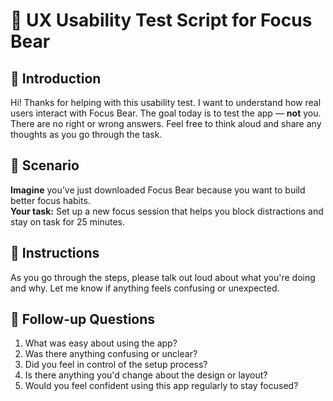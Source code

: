 # 🧪 UX Usability Test Script for Focus Bear

## 👋 Introduction
Hi! Thanks for helping with this usability test. I want to understand how real users interact with Focus Bear. The goal today is to test the app — **not** you. There are no right or wrong answers. Feel free to think aloud and share any thoughts as you go through the task.

## 🧭 Scenario
**Imagine** you’ve just downloaded Focus Bear because you want to build better focus habits.  
**Your task:** Set up a new focus session that helps you block distractions and stay on task for 25 minutes.

## 📝 Instructions
As you go through the steps, please talk out loud about what you're doing and why. Let me know if anything feels confusing or unexpected.

## 💬 Follow-up Questions
1. What was easy about using the app?
2. Was there anything confusing or unclear?
3. Did you feel in control of the setup process?
4. Is there anything you'd change about the design or layout?
5. Would you feel confident using this app regularly to stay focused?

